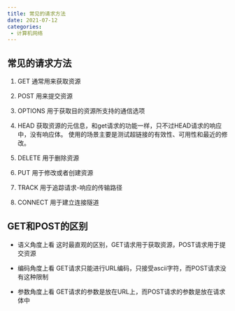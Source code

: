 ```yaml
---
title: 常见的请求方法
date: 2021-07-12
categories: 
 - 计算机网络
---
```


## 常见的请求方法
1. GET
通常用来获取资源

2. POST
用来提交资源

3. OPTIONS
用于获取目的资源所支持的通信选项

1. HEAD
获取资源的元信息，和get请求的功能一样，只不过HEAD请求的响应中，没有响应体。
使用的场景主要是测试超链接的有效性、可用性和最近的修改。

5. DELETE
用于删除资源

6. PUT
用于修改或者创建资源

7. TRACK
用于追踪请求-响应的传输路径

8. CONNECT
用于建立连接隧道

## GET和POST的区别
- 语义角度上看
这时最直观的区别，GET请求用于获取资源，POST请求用于提交资源

- 编码角度上看
GET请求只能进行URL编码，只接受ascii字符，而POST请求没有这种限制

- 参数角度上看
GET请求的参数是放在URL上，而POST请求的参数是放在请求体中